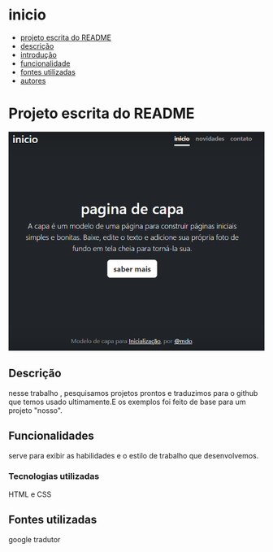 # inicio

* [projeto escrita do README](#projeto-escrita-do-readme)
* [descrição](#descri%C3%A7%C3%A3o)
* [introdução](#introdu%C3%A7%C3%A3o)
* [funcionalidade](#funcionalidade)
* [fontes utilizadas](#fontes-utilizadas)
* [autores ](#autores)

# Projeto escrita do README

![capa do projeto ](img/capa.png)

## Descrição
nesse trabalho , pesquisamos projetos prontos e traduzimos para o github que temos usado ultimamente.E os exemplos foi feito de base para um projeto "nosso".
## Funcionalidades
serve para exibir as habilidades e o estilo de trabalho que desenvolvemos.
### Tecnologias utilizadas
HTML e CSS
## Fontes utilizadas
google tradutor
